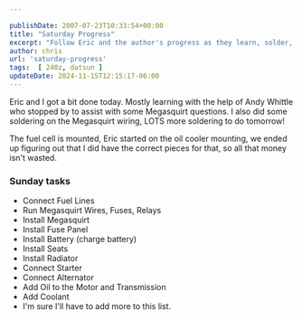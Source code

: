 ```yaml
---

publishDate: 2007-07-23T10:33:54+00:00
title: "Saturday Progress"
excerpt: "Follow Eric and the author's progress as they learn, solder, and install parts like the Megasquirt wiring on their DIY mechanical project."
author: chris
url: 'saturday-progress'
tags:  [ 240z, datsun ] 
updateDate: 2024-11-15T12:15:17-06:00
---
```


Eric and I got a bit done today. Mostly learning with the help of Andy Whittle who stopped by to assist with some Megasquirt questions. I also did some soldering on the Megasquirt wiring, LOTS more soldering to do tomorrow!

The fuel cell is mounted, Eric started on the oil cooler mounting, we ended up figuring out that I did have the correct pieces for that, so all that money isn't wasted.

### Sunday tasks
- Connect Fuel Lines
- Run Megasquirt Wires, Fuses, Relays
- Install Megasquirt
- Install Fuse Panel
- Install Battery (charge battery)
- Install Seats
- Install Radiator
- Connect Starter
- Connect Alternator
- Add Oil to the Motor and Transmission
- Add Coolant
- I'm sure I'll have to add more to this list.
